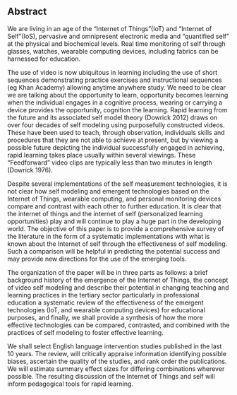 ## Abstract

We are living in an age of the “Internet of Things”(IoT) and “Internet of Self”(IoS), pervasive and omnipresent electronic media and “quantified self” at the physical and biochemical levels. Real time monitoring of self through glasses, watches, wearable computing devices, including fabrics can be harnessed for education.

The use of video is now ubiquitous in learning including the use of short sequences demonstrating practice exercises and instructional sequences (eg Khan Academy) allowing anytime anywhere study. We need to be clear we are talking about the opportunity to learn, opportunity becomes learning when the individual engages in a cognitive process, wearing or carrying a device provides the opportunity, cognition the learning. Rapid learning from the future and its associated self model theory (Dowrick 2012) draws on over four decades of self modeling using purposefully constructed videos. These have been used to teach, through observation, individuals skills and procedures that they are not able to achieve at present, but by viewing a possible future depicting the individual successfully engaged in achieving, rapid learning takes place usually within several viewings. These “Feedforward” video clips are typically less than two minutes in length (Dowrick 1976). 

Despite several implementations of the self measurement technologies, it is not clear how self modeling and emergent technologies based on the Internet of Things, wearable computing, and personal monitoring devices compare and contrast with each other to further education. It is clear that the internet of things and the internet of self (personalized learning opportunities) play and will continue to play a huge part in the developing world. The objective of this paper is to provide a comprehensive survey of the literature in the form of a systematic implementations with what is known about the Internet of self through the effectiveness of self modeling. Such a comparison will be helpful in predicting the potential success and may provide new directions for the use of the emerging tools.

The organization of the paper will be in three parts as follows: a brief background history of the emergence of the Internet of Things, the concept of video self modeling and describe their potential in changing teaching and learning practices in the tertiary sector particularly in professional education a systematic review of the effectiveness of the emergent technologies (IoT, and wearable computing devices) for educational purposes, and finally, we shall provide a synthesis of how the more effective technologies can be compared, contrasted, and combined with the practices of self modeling to foster effective learning.

We shall select English language intervention studies published in the last 10 years. The review, will critically appraise information identifying possible biases, ascertain the quality of the studies, and rank order the publications. We will estimate summary effect sizes for differing combinations wherever possible.
The resulting discussion of the Internet of Things and self will inform pedagogical tools for rapid learning.


    
    
    